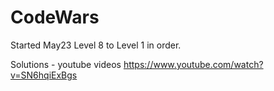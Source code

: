 # CodeWars

Started May23  Level 8 to Level 1 in order.



Solutions - youtube videos
https://www.youtube.com/watch?v=SN6hqiExBgs
















